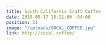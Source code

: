 ```yaml
---
title: South California Craft Coffee
date: 2018-05-17 15:21:00 -04:00
position: 11
image: "/uploads/SOCAL_COFFEE.jpg"
link: http://socal.coffee/
---
```


